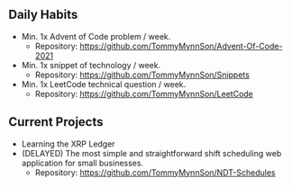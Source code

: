 ## Daily Habits
- Min. 1x Advent of Code problem / week.
  - Repository: https://github.com/TommyMynnSon/Advent-Of-Code-2021
- Min. 1x snippet of technology / week.
  - Repository: https://github.com/TommyMynnSon/Snippets
- Min. 1x LeetCode technical question / week.
  - Repository: https://github.com/TommyMynnSon/LeetCode

## Current Projects
- Learning the XRP Ledger
- (DELAYED) The most simple and straightforward shift scheduling web application for small businesses.
  - Repository: https://github.com/TommyMynnSon/NDT-Schedules
